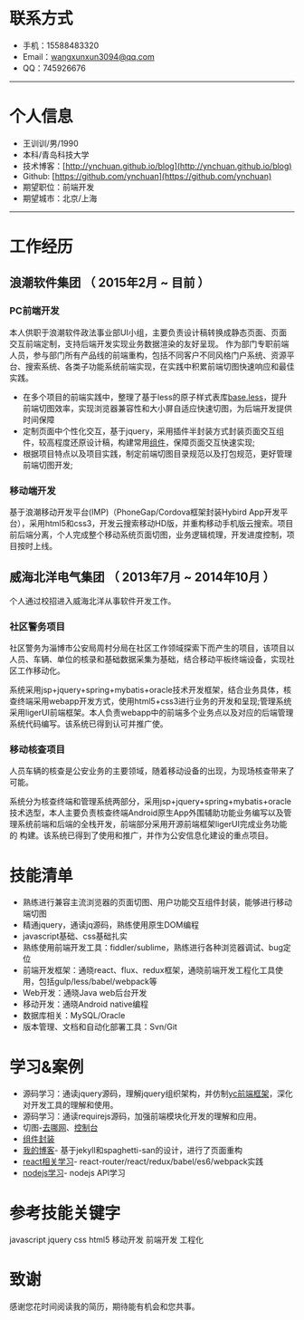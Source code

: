 # 联系方式
- 手机：15588483320 
- Email：wangxunxun3094@qq.com 
- QQ：745926676

---

# 个人信息

 - 王训训/男/1990 
 - 本科/青岛科技大学  
 - 技术博客：[http://ynchuan.github.io/blog](http://ynchuan.github.io/blog)
 - Github: [https://github.com/ynchuan](https://github.com/ynchuan)
 - 期望职位：前端开发
 - 期望城市：北京/上海   
 
---

# 工作经历

## 浪潮软件集团 （ 2015年2月 ~ 目前 ）

### PC前端开发
本人供职于浪潮软件政法事业部UI小组，主要负责设计稿转换成静态页面、页面交互前端定制，支持后端开发实现业务数据渲染的友好呈现。
作为部门专职前端人员，参与部门所有产品线的前端重构，包括不同客户不同风格门户系统、资源平台、搜索系统、各类子功能系统前端实现，在实践中积累前端切图快速响应和最佳实践。

- 在多个项目的前端实践中，整理了基于less的原子样式表库[base.less](https://github.com/ynchuan/base-less-atom)，提升前端切图效率，实现浏览器兼容性和大小屏自适应快速切图，为后端开发提供时间保障
- 定制页面中个性化交互，基于jquery，采用插件半封装方式封装页面交互组件，较高程度还原设计稿，构建常用[组件](https://github.com/ynchuan/yc-components)，保障页面交互快速实现; 
- 根据项目特点以及项目实践，制定前端切图目录规范以及打包规范，更好管理前端切图开发; 


### 移动端开发
基于浪潮移动开发平台(IMP)（PhoneGap/Cordova框架封装Hybird App开发平台），采用html5和css3，开发云搜索移动HD版，并重构移动手机版云搜索。项目前后端分离，个人完成整个移动系统页面切图，业务逻辑梳理，开发进度控制，项目按时上线。 

## 威海北洋电气集团 （ 2013年7月 ~ 2014年10月 ）

个人通过校招进入威海北洋从事软件开发工作。

### 社区警务项目 
社区警务为淄博市公安局周村分局在社区工作领域探索下而产生的项目，该项目以人员、车辆、单位的核录和基础数据采集为基础，结合移动平板终端设备，实现社区工作移动化。

系统采用jsp+jquery+spring+mybatis+oracle技术开发框架，结合业务具体，核查终端采用webapp开发方式，使用html5+css3进行业务的开发和呈现;管理系统采用ligerUI前端框架。本人负责webapp中的前端多个业务点以及对应的后端管理系统代码编写。该系统已得到认可并推广使。



### 移动核查项目 
人员车辆的核查是公安业务的主要领域，随着移动设备的出现，为现场核查带来了可能。

系统分为核查终端和管理系统两部分，采用jsp+jquery+spring+mybatis+oracle技术选型，本人主要负责核查终端Android原生App外围辅助功能业务编写以及管理系统前端和后端的全栈开发，前端部分采用开源前端框架ligerUI完成业务功能的 构建。该系统已得到了使用和推广，并作为公安信息化建设的重点项目。


# 技能清单

- 熟练进行兼容主流浏览器的页面切图、用户功能交互组件封装，能够进行移动端切图
- 精通jquery，通读jq源码，熟练使用原生DOM编程
- javascript基础、css基础扎实
- 熟练使用前端开发工具：fiddler/sublime，熟练进行各种浏览器调试、bug定位
- 前端开发框架：通晓react、flux、redux框架，通晓前端开发工程化工具使用，包括gulp/less/babel/webpack等
- Web开发：通晓Java web后台开发
- 移动开发：通晓Android native编程
- 数据库相关：MySQL/Oracle
- 版本管理、文档和自动化部署工具：Svn/Git

# 学习&案例
- 源码学习：通读jquery源码，理解jquery组织架构，并仿制[yc前端框架](https://github.com/ynchuan/coding/blob/master/repository/experiment/js_exp/nativejs/yc.js)，深化对开发工具的理解和使用。
- 源码学习：通读requirejs源码，加强前端模块化开发的理解和应用。 
- 切图-[去哪网](http://ynchuan.github.io/coding/repository/project/forksite/qunar.html)、[控制台](http://ynchuan.github.io/coding/)
- [组件封装](https://github.com/ynchuan/yc-components)
- [我的博客](http://ynchuan.github.io/blog)- 基于jekyll和spaghetti-san的设计，进行了页面重构
- [react相关学习](https://github.com/ynchuan/app-base-react)- react-router/react/redux/babel/es6/webpack实践
- [nodejs学习](https://github.com/ynchuan/nodejs-learn)- nodejs API学习
# 参考技能关键字

javascript jquery css html5 移动开发 前端开发 工程化 

# 致谢
感谢您花时间阅读我的简历，期待能有机会和您共事。